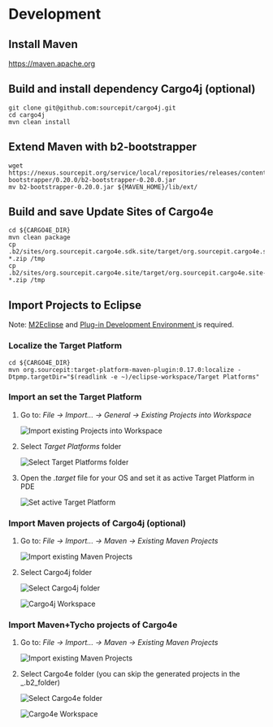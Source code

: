 # Development

## Install Maven

https://maven.apache.org

## Build and install dependency Cargo4j (optional)

```
git clone git@github.com:sourcepit/cargo4j.git
cd cargo4j
mvn clean install
```

## Extend Maven with b2-bootstrapper

```
wget https://nexus.sourcepit.org/service/local/repositories/releases/content/org/sourcepit/b2/b2-bootstrapper/0.20.0/b2-bootstrapper-0.20.0.jar
mv b2-bootstrapper-0.20.0.jar ${MAVEN_HOME}/lib/ext/
```

## Build and save Update Sites of Cargo4e

```
cd ${CARGO4E_DIR}
mvn clean package
cp .b2/sites/org.sourcepit.cargo4e.sdk.site/target/org.sourcepit.cargo4e.sdk.site-*.zip /tmp
cp .b2/sites/org.sourcepit.cargo4e.site/target/org.sourcepit.cargo4e.site-*.zip /tmp
```

## Import Projects to Eclipse

Note: [M2Eclipse](http://www.eclipse.org/m2e/) and [Plug-in Development Environment ](http://www.eclipse.org/pde/) is required.

### Localize the Target Platform

```
cd ${CARGO4E_DIR}
mvn org.sourcepit:target-platform-maven-plugin:0.17.0:localize -Dtpmp.targetDir="$(readlink -e ~)/eclipse-workspace/Target Platforms"
```

### Import an set the Target Platform

1.  Go to: _File -> Import... -> General -> Existing Projects into Workspace_
    
    ![Import existing Projects into Workspace](images/import_existing_project.png)
    
2.  Select _Target Platforms_ folder
    
    ![Select Target Platforms folder](images/import_target_platforms.png)
    
3.  Open the _.target_ file for your OS and set it as active Target Platform in PDE
    
    ![Set active Target Platform](set_target_platform.png)
    
### Import Maven projects of Cargo4j (optional)

1.  Go to: _File -> Import... -> Maven -> Existing Maven Projects_
    
    ![Import existing Maven Projects](images/import_existing_maven_projects.png)
    
2.  Select Cargo4j folder
    
    ![Select Cargo4j folder](images/import_cargo4j.png)
    
    ![Cargo4j Workspace](images/workspace_cargo4j.png)

### Import Maven+Tycho projects of Cargo4e

1.  Go to: _File -> Import... -> Maven -> Existing Maven Projects_
    
    ![Import existing Maven Projects](images/import_existing_maven_projects.png)
    
2.  Select Cargo4e folder (you can skip the generated projects in the _.b2_folder)
    
    ![Select Cargo4e folder](images/import_cargo4e.png)
    
    ![Cargo4e Workspace](images/workspace_cargo4e.png)
    